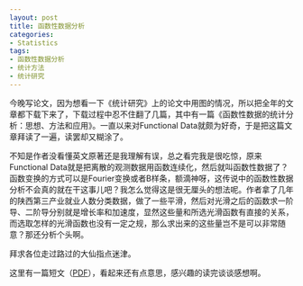 ```yaml
---
layout: post
title: 函数性数据分析
categories:
- Statistics
tags:
- 函数性数据分析
- 统计方法
- 统计研究
---
```


今晚写论文，因为想看一下《统计研究》上的论文中用图的情况，所以把全年的文章都下载下来了，下载过程中忍不住翻了几篇，其中有一篇《函数性数据的统计分析：思想、方法和应用》。一直以来对Functional Data就颇为好奇，于是把这篇文章拜读了一遍，读罢却又糊涂了。

不知是作者没看懂英文原著还是我理解有误，总之看完我是很吃惊，原来Functional Data就是把离散的观测数据用函数连续化，然后就叫函数性数据了？函数变换的方式可以是Fourier变换或者B样条，额滴神呀，这传说中的函数性数据分析不会真的就在干这事儿吧？我怎么觉得这是很无厘头的想法呢。作者拿了几年的陕西第三产业就业人数分类数据，做了一些平滑，然后对光滑之后的函数求一阶导、二阶导分别就是增长率和加速度，显然这些量和所选光滑函数有直接的关系，而选取怎样的光滑函数也没有一定之规，那么求出来的这些量岂不是可以非常随意？那还分析个头啊。

拜求各位走过路过的大仙指点迷津。

这里有一篇短文（[PDF](http://www.stats.ox.ac.uk/~silverma/pdf/iesbs.pdf)），看起来还有点意思，感兴趣的读完谈谈感想啊。

